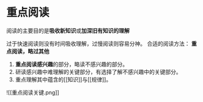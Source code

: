 # 重点阅读
阅读的主要目的是**吸收新知识**或**加深旧有知识的理解**

过于快速阅读则没有时间吸收理解，过慢阅读则容易分神。
合适的阅读方法： **重点阅读，略过其他**
1. **重点阅读感兴趣**的部分，略读不感兴趣的部分。
2. 研读感兴趣中难理解的关键部分，有选择了解不感兴趣中的关键部分。
3. 重点理解其中蕴含的[[知识]]与[[规律]]。

![[重点阅读关键.png]]


